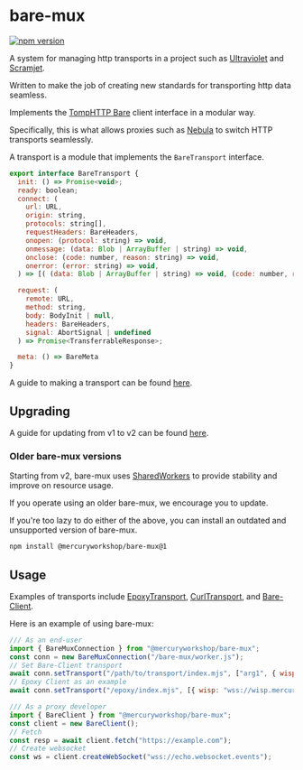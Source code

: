 # bare-mux
<a href="https://www.npmjs.com/package/@mercuryworkshop/bare-mux"><img src="https://img.shields.io/npm/v/@mercuryworkshop/bare-mux.svg?maxAge=3600" alt="npm version" /></a>

A system for managing http transports in a project such as [Ultraviolet](https://github.com/Titaniumnetwork-dev/Ultraviolet) and [Scramjet](https://github.com/MercuryWorkshop/Scramjet).

Written to make the job of creating new standards for transporting http data seamless.

Implements the [TompHTTP Bare](https://github.com/tomphttp/specifications/) client interface in a modular way.

Specifically, this is what allows proxies such as [Nebula](https://github.com/NebulaServices/Nebula) to switch HTTP transports seamlessly.

A transport is a module that implements the `BareTransport` interface.
```js
export interface BareTransport {
  init: () => Promise<void>;
  ready: boolean;
  connect: (
    url: URL,
    origin: string,
    protocols: string[],
    requestHeaders: BareHeaders,
    onopen: (protocol: string) => void,
    onmessage: (data: Blob | ArrayBuffer | string) => void,
    onclose: (code: number, reason: string) => void,
    onerror: (error: string) => void,
  ) => [( (data: Blob | ArrayBuffer | string) => void, (code: number, reason: string) => void )] => void;

  request: (
    remote: URL,
    method: string,
    body: BodyInit | null,
    headers: BareHeaders,
    signal: AbortSignal | undefined
  ) => Promise<TransferrableResponse>;

  meta: () => BareMeta
}
```

A guide to making a transport can be found [here](./documentation/Transport.md).

## Upgrading

A guide for updating from v1 to v2 can be found [here](./documentation/Upgrading.md).

### Older bare-mux versions

Starting from v2, bare-mux uses [SharedWorkers](https://developer.mozilla.org/en-US/docs/Web/API/SharedWorker) to provide stability and improve on resource usage.

If you operate using an older bare-mux, we encourage you to update.

If you're too lazy to do either of the above, you can install an outdated and unsupported version of bare-mux.

```sh
npm install @mercuryworkshop/bare-mux@1
```

## Usage
Examples of transports include [EpoxyTransport](https://github.com/MercuryWorkshop/EpoxyTransport), [CurlTransport](https://github.com/MercuryWorkshop/CurlTransport), and [Bare-Client](https://github.com/MercuryWorkshop/Bare-as-module3).

Here is an example of using bare-mux:
```js
/// As an end-user
import { BareMuxConnection } from "@mercuryworkshop/bare-mux";
const conn = new BareMuxConnection("/bare-mux/worker.js");
// Set Bare-Client transport
await conn.setTransport("/path/to/transport/index.mjs", ["arg1", { wisp: "wss://wisp.mercurywork.shop" }, "arg3"]);
// Epoxy Client as an example
await conn.setTransport("/epoxy/index.mjs", [{ wisp: "wss://wisp.mercurywork.shop/" }]);
```

```js
/// As a proxy developer
import { BareClient } from "@mercuryworkshop/bare-mux";
const client = new BareClient();
// Fetch
const resp = await client.fetch("https://example.com");
// Create websocket
const ws = client.createWebSocket("wss://echo.websocket.events");
```
